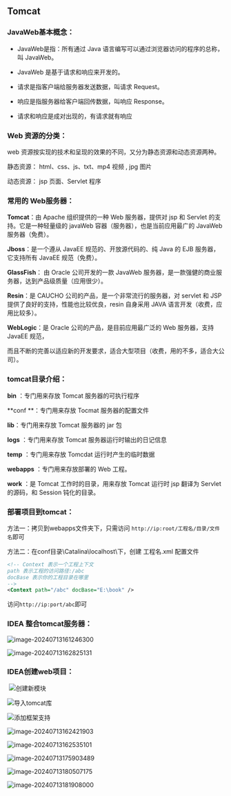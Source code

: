 ## Tomcat

### JavaWeb基本概念：

- JavaWeb是指：所有通过 Java 语言编写可以通过浏览器访问的程序的总称，叫 JavaWeb。

- JavaWeb 是基于请求和响应来开发的。 

- 请求是指客户端给服务器发送数据，叫请求 Request。

- 响应是指服务器给客户端回传数据，叫响应 Response。

- 请求和响应是成对出现的，有请求就有响应



### **Web** 资源的分类：

web 资源按实现的技术和呈现的效果的不同，又分为静态资源和动态资源两种。

静态资源： html、css、js、txt、mp4 视频 , jpg 图片

动态资源： jsp 页面、Servlet 程序



### 常用的 Web服务器：

**Tomcat**：由 Apache 组织提供的一种 Web 服务器，提供对 jsp 和 Servlet 的支持。它是一种轻量级的 javaWeb 容器（服务器），也是当前应用最广的 JavaWeb 服务器（免费）。

**Jboss**：是一个遵从 JavaEE 规范的、开放源代码的、纯 Java 的 EJB 服务器，它支持所有 JavaEE 规范（免费）。

**GlassFish**： 由 Oracle 公司开发的一款 JavaWeb 服务器，是一款强健的商业服务器，达到产品级质量（应用很少）。

**Resin**：是 CAUCHO 公司的产品，是一个非常流行的服务器，对 servlet 和 JSP 提供了良好的支持，性能也比较优良，resin 自身采用 JAVA 语言开发（收费，应用比较多）。

**WebLogic**：是 Oracle 公司的产品，是目前应用最广泛的 Web 服务器，支持 JavaEE 规范，

而且不断的完善以适应新的开发要求，适合大型项目（收费，用的不多，适合大公司）。





### tomcat目录介绍：

**bin** ：专门用来存放 Tomcat 服务器的可执行程序

**conf **：专门用来存放 Tocmat 服务器的配置文件

**lib**：专门用来存放 Tomcat 服务器的 jar 包

**logs** ：专门用来存放 Tomcat 服务器运行时输出的日记信息

**temp** ：专门用来存放 Tomcdat 运行时产生的临时数据

**webapps** ：专门用来存放部署的 Web 工程。

**work** ：是 Tomcat 工作时的目录，用来存放 Tomcat 运行时 jsp 翻译为 Servlet 的源码，和 Session 钝化的目录。



### 部署项目到tomcat：

方法一：拷贝到webapps文件夹下，只需访问 `http://ip:root/工程名/目录/文件名`即可

方法二：在conf目录\Catalina\localhost\下，创建 工程名.xml 配置文件

```xml
<!-- Context 表示一个工程上下文
path 表示工程的访问路径:/abc
docBase 表示你的工程目录在哪里
-->
<Context path="/abc" docBase="E:\book" />
```

访问`http://ip:port/abc`即可



### IDEA 整合tomcat服务器：

![image-20240713161246300](../../0.笔记图片/image-20240713161246300.png)

![image-20240713162825131](../../0.笔记图片/image-20240713162825131.png)



### IDEA创建web项目：

​	![创建新模块](../../0.笔记图片/image-20240713162210713.png)

![导入tomcat库](../../0.笔记图片/image-20240713182538769.png)

![添加框架支持](../../0.笔记图片/image-20240713162312978.png)

![image-20240713162421903](../../0.笔记图片/image-20240713162421903.png)

![image-20240713162535101](../../0.笔记图片/image-20240713162535101.png)

![image-20240713175903489](../../0.笔记图片/image-20240713175903489.png)



![image-20240713180507175](../../0.笔记图片/image-20240713180507175.png)

![image-20240713181908000](../../0.笔记图片/image-20240713181908000.png) 